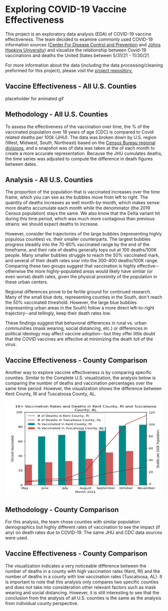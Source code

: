# Exploring COVID-19 Vaccine Effectiveness

This project is an exploratory data analysis (EDA) of COVID-19 vaccine effectiveness. The team decided to examine commonly used COVID-19 information sources ([Center For Disease Control and Prevention](https://data.cdc.gov/Vaccinations/COVID-19-Vaccinations-in-the-United-States-County/8xkx-amqh) and [Johns Hopkins University](https://github.com/CSSEGISandData/COVID-19/tree/f57525e860010f6c5c0c103fd97e2e7282b480c8)) and visualize the relationship between Covid-19 vaccinations and deaths the United States between 5/31/21 - 11/30/21. 

For more information about the data (including the data processing/cleaning preformed for this project), please visit the [project repository.](https://github.com/ds5010/vaccines) 

## Vaccine Effectiveness - All U.S. Counties

placeholder for animated gif

## Methodology - All U.S. Counties

To assess the effectiveness of the vaccination over time, the % of the vaccinated population over 18 years of age (CDC) is compared to Covid related deaths per 100k (JHU). The data was broken down by U.S. region (West, Midwest, South, Northeast) based on the [Census Bureau regional divisions](https://www2.census.gov/geo/pdfs/maps-data/maps/reference/us_regdiv.pdf), and a snapshot was of data was taken at the of each month to create a more accurate representation. Because the JHU cumulates deaths, the time series was adjusted to compute the difference in death figures between dates. 

## Analysis - All U.S. Counties

The proportion of the population that is vaccinated increases over the time frame, which you can see as the bubbles move from left to right. The quantity of deaths increases as well month-by-month, which makes sense: more deaths accumulate each month while the denominator (the 2019 Census population) stays the same. We also know that the Delta variant hit during this time period, which was much more contagious than previous strains: we should expect deaths to increase.  
  
However, consider the trajectories of the large bubbles (representing highly populous counties) vs. their smaller counterparts. The largest bubbles progress steadily into the 70-80% vaccinated range by the end of the timeframe, and their rate of deaths generally tops out at 100 deaths/100K people. Many smaller bubbles struggle to reach the 50% vaccinated mark, and several of their death rates soar into the 300-400 deaths/100K range. Comparing these two groups suggest that vaccination is highly effective--otherwise the more highly-populated areas would likely have similar (or even worse) death rates, given the physical proximity of the population in these urban centers.   
  
Regional differences prove to be fertile ground for continued research. Many of the small blue dots, representing counties in the South, don't reach the 50% vaccinated threshold. However, the large blue bubbles (representing urban areas in the South) follow a more direct left-to-right trajectory--and tellingly, keep their death rates low.  
  
These findings suggest that behavioral differences in rural vs. urban communities (mask wearing, social distancing, etc.) or differences in political ideology may affect vaccine adoption--but they offer little doubt that the COVID vaccines are effective at minimizing the death toll of the virus. 

## Vaccine Effectiveness - County Comparison

Another way to explore vaccine effectiveness is by comparing specific counties. Similar to the Complete U.S. visualization, the analysis below is comparing the number of deaths and vaccination percentages over the same time period. However, the visualization shows the difference between Kent County, RI and Tuscaloosa County, AL.

<img src="https://github.com/ds5010/vaccines/blob/main/img/comparison.png" width="500" height="300">


## Methodology -  County Comparison

For this analysis, the team chose counties with similar population demographics but highly different rates of vaccination to see the impact (if any) on death rates due to COVID-19. The same JHU and CDC data sources were used.

## Vaccine Effectiveness - County Comparison

The visualization indicates a very noticeable difference between the number of deaths in a county with high vaccination rates (Kent, RI) and the number of deaths in a county with low vaccination rates (Tuscaloosa, AL). It is important to note that this analysis only compares two specific counties and does not take into consideration other relevant factors such as mask wearing and social distancing. However, it is still interesting to see that the conclusion from the analysis of all U.S. counties is the same as the analysis from individual county perspective. 
